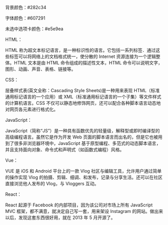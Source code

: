 背景颜色：#282c34

字体颜色：#607291

未选中选项卡颜色：#e5e9ea

HTML：

HTML 称为超文本标记语言，是一种标识性的语言。它包括一系列标签．通过这些标签可以将网络上的文档格式统一，使分散的 Internet 资源连接为一个逻辑整体。HTML 文本是由 HTML 命令组成的描述性文本，HTML 命令可以说明文字，图形、动画、声音、表格、链接等。

CSS：

层叠样式表(英文全称：Cascading Style Sheets)是一种用来表现 HTML（标准通用标记语言的一个应用）或 XML（标准通用标记语言的一个子集）等文件样式的计算机语言。CSS 不仅可以静态地修饰网页，还可以配合各种脚本语言动态地对网页各元素进行格式化。

JavaScript：

JavaScript（简称“JS”）是一种具有函数优先的轻量级，解释型或即时编译型的高级编程语言。虽然它是作为开发 Web 页面的脚本语言而出名的，但是它也被用到了很多非浏览器环境中，JavaScript 基于原型编程、多范式的动态脚本语言，并且支持面向对象、命令式和声明式（如函数式编程）风格。

Vue：

VUE 是 iOS 和 Android 平台上的一款 Vlog 社区与编辑工具，允许用户通过简单的操作实现 Vlog 的拍摄、剪辑、细调、和发布，记录与分享生活。还可以在社区直接浏览他人发布的 Vlog，与 Vloggers 互动。

React：

React 起源于 Facebook 的内部项目，因为该公司对市场上所有 JavaScript MVC 框架，都不满意，就决定自己写一套，用来架设 Instagram 的网站。做出来以后，发现这套东西很好用，就在 2013 年 5 月开源了。
